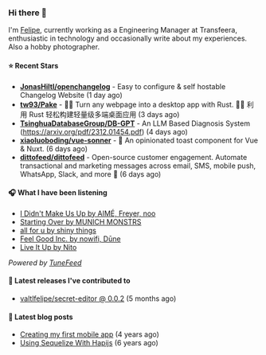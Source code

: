 ### Hi there 👋

I'm [Felipe](https://felipevm.com), currently working as a Engineering Manager at Transfeera, enthusiastic in technology and occasionally write about my experiences. Also a hobby photographer.

#### ⭐ Recent Stars
- **[JonasHiltl/openchangelog](https://github.com/JonasHiltl/openchangelog)** - Easy to configure &amp; self hostable Changelog Website (1 day ago)
- **[tw93/Pake](https://github.com/tw93/Pake)** - 🤱🏻 Turn any webpage into a desktop app with Rust.  🤱🏻 利用 Rust 轻松构建轻量级多端桌面应用 (3 days ago)
- **[TsinghuaDatabaseGroup/DB-GPT](https://github.com/TsinghuaDatabaseGroup/DB-GPT)** - An LLM Based Diagnosis System  (https://arxiv.org/pdf/2312.01454.pdf) (4 days ago)
- **[xiaoluoboding/vue-sonner](https://github.com/xiaoluoboding/vue-sonner)** - 🔔 An opinionated toast component for Vue &amp; Nuxt. (6 days ago)
- **[dittofeed/dittofeed](https://github.com/dittofeed/dittofeed)** - Open-source customer engagement. Automate transactional and marketing messages across email, SMS, mobile push, WhatsApp, Slack, and more 📨 (6 days ago)

#### 🎧 What I have been listening
- [I Didn&#39;t Make Us Up by AIMÉ, Freyer, noo](https://open.spotify.com/track/0c9OKw5Xpj9bDayVnOKUVK)
- [Starting Over by MUNICH MONSTRS](https://open.spotify.com/track/6mF7lavNIYRqPoHqvciHKh)
- [all for u by shiny things](https://open.spotify.com/track/5FVimBUqREQdbgdo3QEqDu)
- [Feel Good Inc. by nowifi, Dūne](https://open.spotify.com/track/2vOrd0cfy84Wsx2j5BSqlZ)
- [Live It Up by Nito](https://open.spotify.com/track/0zNShOZDiH8tXFTx349ZQp)

_Powered by [TuneFeed](https://tunefeed.app?ref=valtlfelipe-gh-profile)_ 

#### 🚀 Latest releases I've contributed to


- [valtlfelipe/secret-editor @ 0.0.2](https://github.com/valtlfelipe/secret-editor/releases/tag/0.0.2) (5 months ago)

#### 📄 Latest blog posts
- [Creating my first mobile app](https://felipevm.com/posts/creating-my-first-mobile-app/) (4 years ago)
- [Using Sequelize With Hapijs](https://felipevm.com/posts/using-sequelize-with-hapijs/) (6 years ago)
